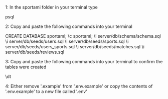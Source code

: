 1: In the sportami folder in your terminal type 

psql

2: Copy and paste the following commands into your terminal

CREATE DATABASE sportami;
\c sportami;
\i server/db/schema/schema.sql
\i server/db/seeds/users.sql
\i server/db/seeds/sports.sql
\i server/db/seeds/users_sports.sql
\i server/db/seeds/matches.sql
\i server/db/seeds/reviews.sql

3: Copy and paste the following commands into your terminal to confirm the tables were created

\dt

4: Either remove '.example' from '.env.example' or copy the contents of '.env.example' to a new file called '.env'